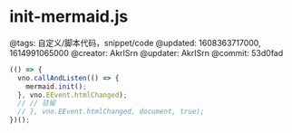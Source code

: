 # init-mermaid.js

@tags: 自定义/脚本代码，snippet/code
@updated: 1608363717000, 1614991065000
@creator: AkrISrn
@updater: AkrISrn
@commit: 53d0fad

```js
(() => {
  vno.callAndListen(() => {
    mermaid.init();
  }, vno.EEvent.htmlChanged);
  // // 驻留
  // }, vno.EEvent.htmlChanged, document, true);
})();
```
